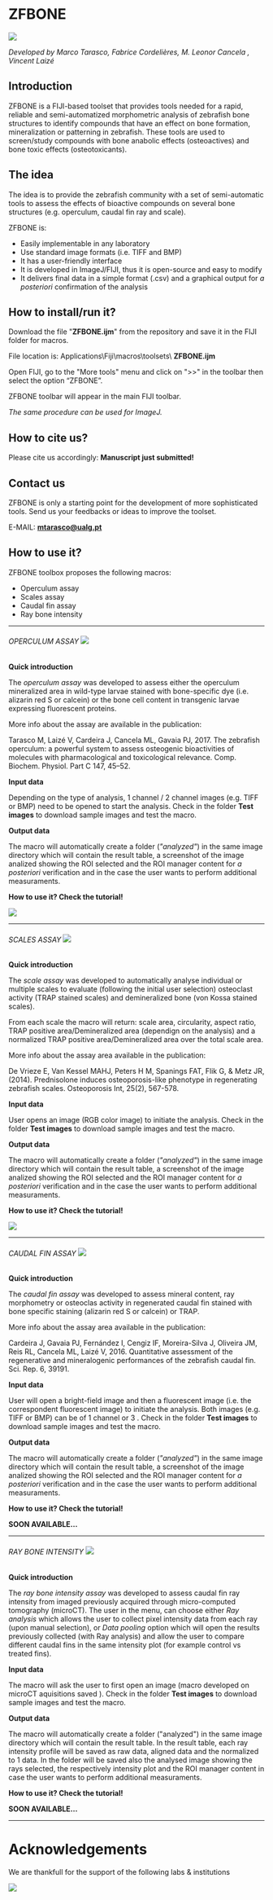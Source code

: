 # ZFBONE 
![](icons/menu2.jpg) 



*Developed by Marco Tarasco, Fabrice Cordelières, M. Leonor Cancela , Vincent Laizé*
## Introduction


ZFBONE is a FIJI-based toolset that provides tools needed for a rapid, reliable and semi-automatized morphometric analysis of zebrafish bone structures to identify compounds that have an effect on bone formation, mineralization or patterning in zebrafish. These tools are used to screen/study compounds with bone anabolic effects (osteoactives) and bone toxic effects (osteotoxicants).

## The idea
The idea is to provide the zebrafish community with a set of semi-automatic tools to assess the effects of bioactive compounds on several bone structures (e.g. operculum, caudal fin ray and scale). 

ZFBONE is:

- Easily implementable in any laboratory
- Use standard image formats (i.e. TIFF and BMP)
- It has a user-friendly interface
- It is developed in ImageJ/FIJI, thus it is open-source and easy to modify
- It delivers final data in a simple format (.csv) and a graphical output for *a posteriori* confirmation of the analysis

## How to install/run it?
Download the file "**ZFBONE.ijm**" from the repository and save it in the FIJI folder for macros. 

File location is: Applications\Fiji\macros\toolsets\ **ZFBONE.ijm**

Open FIJI, go to the "More tools" menu and click on ">>" in the toolbar then select the option “ZFBONE”. 

ZFBONE toolbar will appear in the main FIJI toolbar.

*The same procedure can be used for ImageJ.*


## How to cite us?
Please cite us accordingly: **Manuscript just submitted!**

## Contact us
ZFBONE is only a starting point for the development of more sophisticated tools. Send us your feedbacks or ideas to improve the toolset. 

E-MAIL: **mtarasco@ualg.pt**

## How to use it?

ZFBONE toolbox proposes the following macros:

*	Operculum assay
*	Scales assay
*	Caudal fin assay
*	Ray bone intensity

 

***
###### OPERCULUM ASSAY ![](icons/Operculum_assay_logo.jpg) 




**Quick introduction**

The *operculum assay* was developed to assess either the operculum mineralized area in wild-type larvae stained with bone-specific dye (i.e. alizarin red S or calcein) or the bone cell content in transgenic larvae expressing fluorescent proteins. 

More info about the assay are available in the publication: 

Tarasco M, Laizé V, Cardeira J, Cancela ML, Gavaia PJ, 2017. The zebrafish operculum: a powerful system to assess osteogenic bioactivities of molecules with pharmacological and toxicological relevance. Comp. Biochem. Physiol. Part C 147, 45–52. 

**Input data**

Depending on the type of analysis, 1 channel / 2 channel images (e.g. TIFF or BMP) need to be opened to start the analysis. Check in the folder **Test images** to download sample images and test the macro.

**Output data**

The macro will automatically create a folder (*"analyzed"*) in the same image directory which will contain the result table, a screenshot of the image analized showing the ROI selected and the ROI manager content for *a posteriori* verification and in the case the user wants to perform additional measuraments.

**How to use it?  Check the tutorial!**

[![](http://img.youtube.com/vi/I98-uVbTj10/0.jpg)](http://www.youtube.com/watch?v=I98-uVbTj10 "Operculum tutorial")






***
###### SCALES ASSAY ![](icons/Scales_assay_logo.jpg)
**Quick introduction**

The *scale assay* was developed to automatically analyse individual or multiple scales to evaluate (following the initial user selection) osteoclast activity (TRAP stained scales) and demineralized bone (von Kossa stained scales).

From each scale the macro will return: scale area, circularity, aspect ratio, TRAP positive area/Demineralized area (dependign on the analysis) and a normalized TRAP positive area/Demineralized area over the total scale area. 

More info about the assay area available in the publication: 

De Vrieze E, Van Kessel MAHJ, Peters H M, Spanings FAT, Flik G, & Metz JR,(2014). Prednisolone induces osteoporosis-like phenotype in regenerating zebrafish scales. Osteoporosis Int, 25(2), 567-578.


**Input data**

User opens an image (RGB color image) to initiate the analysis. Check in the folder **Test images** to download sample images and test the macro.

**Output data**

The macro will automatically create a folder (*"analyzed"*) in the same image directory which will contain the result table, a screenshot of the image analized showing the ROI selected and the ROI manager content for *a posteriori* verification and in the case the user wants to perform additional measuraments.

**How to use it?  Check the tutorial!**

[![](http://img.youtube.com/vi/RSwGUq35aDc/0.jpg)](http://www.youtube.com/watch?v=RSwGUq35aDc "Scale tutorial")


***
###### CAUDAL FIN ASSAY ![](icons/Caudal_fin.jpg)
**Quick introduction**

The *caudal fin assay* was developed to assess mineral content, ray morphometry or osteoclas activity in regenerated caudal fin stained with bone specific staining (alizarin red S or calcein) or TRAP. 

More info about the assay area available in the publication: 

Cardeira J, Gavaia PJ, Fernández I, Cengiz IF, Moreira-Silva J, Oliveira JM, Reis RL, Cancela ML, Laizé V, 2016. Quantitative assessment of the regenerative and mineralogenic performances of the zebrafish caudal fin. Sci. Rep. 6, 39191.

**Input data**

User will open a bright-field image and then a fluorescent image (i.e. the correspondent fluorescent image) to initiate the analysis. Both images (e.g. TIFF or BMP) can be of 1 channel or 3 . Check in the folder **Test images** to download sample images and test the macro.


**Output data**

The macro will automatically create a folder (*"analyzed"*) in the same image directory which will contain the result table, a screenshot of the image analized showing the ROI selected and the ROI manager content for *a posteriori* verification and in the case the user wants to perform additional measuraments.

**How to use it?  Check the tutorial!**

**SOON AVAILABLE...**

***
###### RAY BONE INTENSITY ![](icons/ray_bone_density.jpg)
**Quick introduction**

The *ray bone intensity assay* was developed to assess caudal fin ray intensity from imaged previously acquired through micro-computed tomography (microCT). The user in the menu, can choose either *Ray analysis* which allows the user to collect pixel intensity data from each ray (upon manual selection), or *Data pooling* option which will open the results previously collected (with Ray analysis) and allow the user to compare different caudal fins in the same intensity plot (for example control vs treated fins).


**Input data**

The macro will ask the user to first open an image (macro developed on microCT aquisitions saved ). Check in the folder **Test images** to download sample images and test the macro.

**Output data**

The macro will automatically create a folder ("analyzed") in the same image directory which will contain the result table. In the result table, each ray intensity profile will be saved as raw data, aligned data and the normalized to 1 data. In the folder will be saved also the analysed image showing the rays selected, the respectively intensity plot and the ROI manager content in case the user wants to perform additional measuraments.


**How to use it?  Check the tutorial!**

**SOON AVAILABLE...**


***
# Acknowledgements
We are thankfull for the support of the following labs & institutions


![](icons/Logo.png)


	

